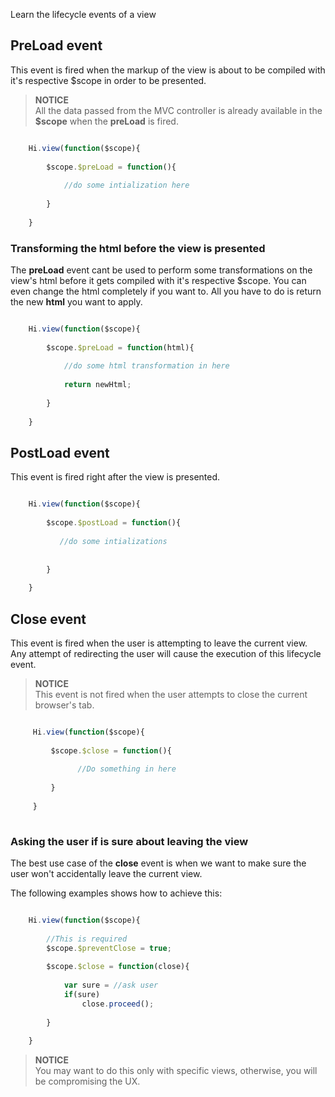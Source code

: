 <!--Topic description-->
<description>Learn the lifecycle events of a view</description>


## PreLoad event
This event is fired when the markup of the view is about to be compiled with it's respective $scope in order to be presented.<br>

> **NOTICE**<br> All the data passed from the MVC controller is already available in the __$scope__ when the __preLoad__ is fired.




```js

    Hi.view(function($scope){
    
        $scope.$preLoad = function(){
            
            //do some intialization here
            
        }
    
    }

```

### Transforming the html before the view is presented
The __preLoad__ event cant be used to perform some transformations on the view's html before it gets compiled with it's respective $scope.
You can even change the html completely if you want to. All you have to do is return the new __html__ you want to apply.
```js

    Hi.view(function($scope){
     
        $scope.$preLoad = function(html){
            
            //do some html transformation in here
                        
            return newHtml;
            
        }
    
    }

```


## PostLoad event
This event is fired right after the view is presented.


````js

    Hi.view(function($scope){
        
        $scope.$postLoad = function(){
                
           //do some intializations
                
                
        }
        
    }


````


## Close event
This event is fired when the user is attempting to leave the current view. Any attempt of redirecting the user
will cause the execution of this lifecycle event.

> **NOTICE**<br> This event is not fired when the user attempts to close the current browser's tab.


```js

     Hi.view(function($scope){
            
         $scope.$close = function(){
                                 
               //Do something in here                 
                    
         }
            
     }
    

```

### Asking the user if is sure about leaving the view
The best use case of the __close__ event is when we want to make sure the user won't accidentally leave the current view. 

The following examples shows how to achieve this:


```js

    Hi.view(function($scope){
                
        //This is required        
        $scope.$preventClose = true;
                
        $scope.$close = function(close){
                                     
            var sure = //ask user
            if(sure)
                close.proceed();
                        
        }
                
    }

```


> **NOTICE**<br> You may want to do this only with specific views, otherwise, you will be compromising the UX.<br>










